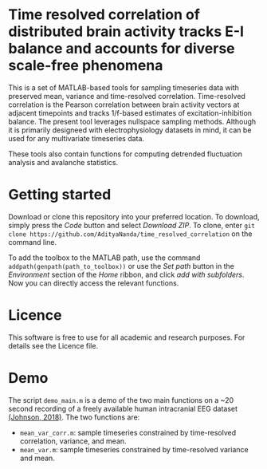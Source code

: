 # Time resolved correlation of distributed brain activity tracks E-I balance and accounts for diverse scale-free phenomena

This is a set of MATLAB-based tools for sampling timeseries data with preserved mean, variance and time-resolved correlation. Time-resolved correlation is the Pearson correlation between brain activity vectors at adjacent timepoints and tracks 1/f-based estimates of excitation-inhibition balance. The present tool leverages nullspace sampling methods. Although it is primarily designeed with electrophysiology datasets in mind, it can be used for any multivariate timeseries data. 

These tools also contain functions for computing detrended fluctuation analysis and avalanche statistics.

# Getting started

Download or clone this repository into your preferred location. To download, simply press the _Code_ button and select _Download ZIP_.  To clone, enter `git clone https://github.com/AdityaNanda/time_resolved_correlation` on the command line.

To add the toolbox to the MATLAB path, use the command `addpath(genpath(path_to_toolbox))` or use the _Set path_ button in the _Environment_ section of the _Home_ ribbon, and click _add with subfolders_. Now you can directly access the relevant functions.

# Licence
This software is free to use for all academic and research purposes. For details see the Licence file. 

# Demo

The script `demo_main.m` is a demo of the two main functions on a ~20 second recording of a freely available human intracranial EEG dataset [(Johnson, 2018)](http://dx.doi.org/10.6080/K0VX0DQD). The two functions are:

* `mean_var_corr.m`: sample timeseries constrained by time-resolved correlation, variance, and mean. 
* `mean_var.m`: sample timeseries constrained by time-resolved variance and mean.
